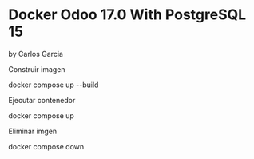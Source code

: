 # Docker Odoo 17.0 With PostgreSQL 15
by Carlos Garcia

Construir imagen

docker compose up  --build

Ejecutar contenedor

docker compose up


Eliminar imgen

docker compose down
